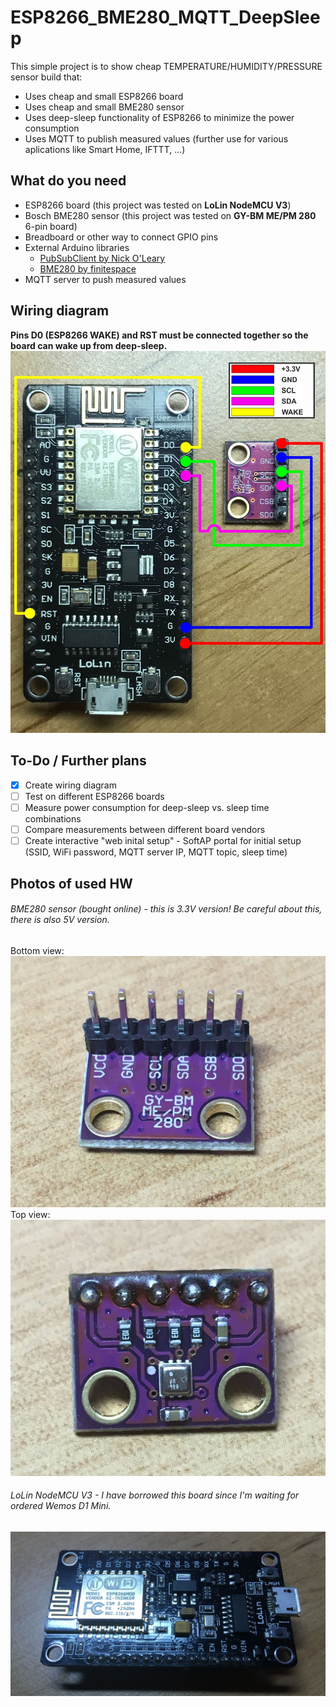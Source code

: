 # ESP8266_BME280_MQTT_DeepSleep
This simple project is to show cheap TEMPERATURE/HUMIDITY/PRESSURE sensor build that:
- Uses cheap and small ESP8266 board
- Uses cheap and small BME280 sensor
- Uses deep-sleep functionality of ESP8266 to minimize the power consumption
- Uses MQTT to publish measured values (further use for various aplications like Smart Home, IFTTT, ...)

## What do you need
- ESP8266 board (this project was tested on **LoLin NodeMCU V3**)
- Bosch BME280 sensor (this project was tested on **GY-BM ME/PM 280** 6-pin board)
- Breadboard or other way to connect GPIO pins
- External Arduino libraries
  - [PubSubClient by Nick O'Leary](https://github.com/knolleary/pubsubclient/)
  - [BME280 by finitespace](https://github.com/finitespace/BME280)
- MQTT server to push measured values

## Wiring diagram
**Pins D0 (ESP8266 WAKE) and RST must be connected together so the board can wake up from deep-sleep.**
![Wiring diagram](https://github.com/martinvomacka/ESP8266_BME280_MQTT_DeepSleep/blob/master/photos/wiring_diagram.jpg)

## To-Do / Further plans
- [x] Create wiring diagram
- [ ] Test on different ESP8266 boards
- [ ] Measure power consumption for deep-sleep vs. sleep time combinations
- [ ] Compare measurements between different board vendors
- [ ] Create interactive "web inital setup" - SoftAP portal for initial setup (SSID, WiFi password, MQTT server IP, MQTT topic, sleep time)

## Photos of used HW
###### BME280 sensor (bought online) - this is 3.3V version! Be careful about this, there is also 5V version.
Bottom view:
![Bottom view of BME280](https://github.com/martinvomacka/ESP8266_BME280_MQTT_DeepSleep/blob/master/photos/BME280_bottom.jpg)
Top view:
![Top view of BME280](https://github.com/martinvomacka/ESP8266_BME280_MQTT_DeepSleep/blob/master/photos/BME280_top.jpg)
###### LoLin NodeMCU V3 - I have borrowed this board since I'm waiting for ordered Wemos D1 Mini.
![LoLin NodeMCU V3](https://github.com/martinvomacka/ESP8266_BME280_MQTT_DeepSleep/blob/master/photos/NodeMCU_V3.jpg)